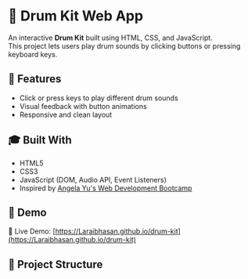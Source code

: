 # 🥁 Drum Kit Web App

An interactive **Drum Kit** built using HTML, CSS, and JavaScript.  
This project lets users play drum sounds by clicking buttons or pressing keyboard keys.

## 🚀 Features

- Click or press keys to play different drum sounds
- Visual feedback with button animations
- Responsive and clean layout

## 🎓 Built With

- HTML5
- CSS3
- JavaScript (DOM, Audio API, Event Listeners)
- Inspired by [Angela Yu's Web Development Bootcamp](https://www.udemy.com/course/the-complete-web-development-bootcamp/)

## 📸 Demo

🔗 Live Demo: [https://Laraibhasan.github.io/drum-kit](https://Laraibhasan.github.io/drum-kit)  

## 📂 Project Structure

